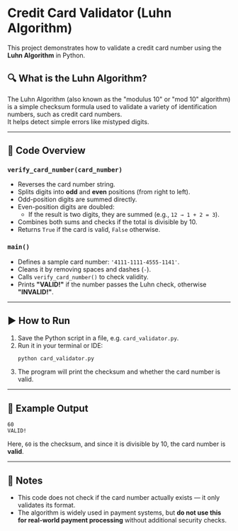# Credit Card Validator (Luhn Algorithm)

This project demonstrates how to validate a credit card number using the **Luhn Algorithm** in Python.

## 🔍 What is the Luhn Algorithm?
The Luhn Algorithm (also known as the "modulus 10" or "mod 10" algorithm) is a simple checksum formula 
used to validate a variety of identification numbers, such as credit card numbers.  
It helps detect simple errors like mistyped digits.

---

## 📂 Code Overview

### `verify_card_number(card_number)`
- Reverses the card number string.
- Splits digits into **odd** and **even** positions (from right to left).
- Odd-position digits are summed directly.
- Even-position digits are doubled:
  - If the result is two digits, they are summed (e.g., `12 → 1 + 2 = 3`).
- Combines both sums and checks if the total is divisible by 10.
- Returns `True` if the card is valid, `False` otherwise.

### `main()`
- Defines a sample card number: `'4111-1111-4555-1141'`.
- Cleans it by removing spaces and dashes (`-`).
- Calls `verify_card_number()` to check validity.
- Prints **"VALID!"** if the number passes the Luhn check, otherwise **"INVALID!"**.

---

## ▶️ How to Run

1. Save the Python script in a file, e.g. `card_validator.py`.
2. Run it in your terminal or IDE:
   ```bash
   python card_validator.py
   ```
3. The program will print the checksum and whether the card number is valid.

---

## 📝 Example Output
```
60
VALID!
```

Here, `60` is the checksum, and since it is divisible by 10, the card number is **valid**.

---

## 📖 Notes
- This code does not check if the card number actually exists — it only validates its format.
- The algorithm is widely used in payment systems, but **do not use this for real-world payment processing** without additional security checks.
